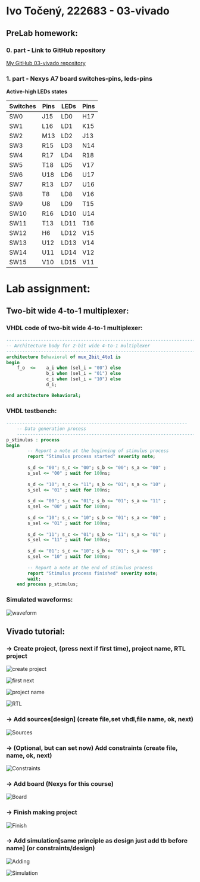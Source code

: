 # Ivo Točený, 222683 - 03-vivado

## PreLab homework:

### 0. part - Link to GitHub repository

[My GitHub 03-vivado repository](https://github.com/Ivo-Toceny-222683/Digital-electronics-1/tree/main/Labs/03-vivado)

### 1. part - Nexys A7 board switches-pins, leds-pins

**Active-high LEDs states**

**Switches** | **Pins** | **LEDs** | **Pins**
------------ | ---------- | -------| ------
SW0| J15     | LD0| H17
SW1| L16     |  LD1|K15
SW2|  M13    | LD2|J13
SW3| R15     |LD3|N14  
SW4| R17    |LD4|R18 
SW5| T18|LD5|V17 
SW6| U18|LD6|U17 
SW7| R13 |LD7|U16 
SW8| T8    |LD8|V16
SW9| U8    |LD9|T15
SW10| R16|LD10|U14  
SW11| T13 |LD11|T16  
SW12| H6 |LD12| V15
SW13| U12|LD13|V14
SW14|  U11 |LD14|V12
SW15|V10| LD15|V11  

# Lab assignment:

## Two-bit wide 4-to-1 multiplexer:

### VHDL code of two-bit wide 4-to-1 multiplexer:

```vhdl
------------------------------------------------------------------------
-- Architecture body for 2-bit wide 4-to-1 multiplexer
------------------------------------------------------------------------
architecture Behavioral of mux_2bit_4to1 is
begin
    f_o  <=    a_i when (sel_i = "00") else
               b_i when (sel_i = "01") else
               c_i when (sel_i = "10") else
               d_i;

end architecture Behavioral;
```

### VHDL testbench:

```vhdl
--------------------------------------------------------------------
    -- Data generation process
    --------------------------------------------------------------------
p_stimulus : process
begin
        -- Report a note at the beginning of stimulus process
        report "Stimulus process started" severity note;
        
        s_d <= "00"; s_c <= "00"; s_b <= "00"; s_a <= "00" ;
        s_sel <= "00" ; wait for 100ns;
        
        s_d <= "10"; s_c <= "11"; s_b <= "01"; s_a <= "10" ;
        s_sel <= "01" ; wait for 100ns; 
        
        s_d <= "00"; s_c <= "01"; s_b <= "01"; s_a <= "11" ;
        s_sel <= "00" ; wait for 100ns; 
       
        s_d <= "10"; s_c <= "10"; s_b <= "01"; s_a <= "00" ;
        s_sel <= "01" ; wait for 100ns; 
       
        s_d <= "11"; s_c <= "01"; s_b <= "11"; s_a <= "01" ;
        s_sel <= "11" ; wait for 100ns; 
       
        s_d <= "01"; s_c <= "10"; s_b <= "01"; s_a <= "00" ;
        s_sel <= "10" ; wait for 100ns;
       
        -- Report a note at the end of stimulus process
        report "Stimulus process finished" severity note;
        wait;
    end process p_stimulus;
```

### Simulated waveforms:


![waveform](images/DE1_Waveform.png)

## Vivado tutorial:

### -> Create project, (press next if first time), project name, RTL project

![create project](images/DE1_1.png)

![first next](images/DE1_2.png)

![project name](images/DE1_3.png)

![RTL](images/DE1_4.png)

### -> Add sources[design] (create file,set vhdl,file name, ok, next)

![Sources](images/DE1_5.png)

### -> (Optional, but can set now) Add constraints (create file, name, ok, next)

![Constraints](images/DE1_9.png)

### -> Add board (Nexys for this course)

![Board](images/DE1_7.png)

### -> Finish making project 

![Finish](images/DE1_8.png)

### -> Add simulation[same principle as design just add tb before name] (or constraints/design)

![Adding](images/DE1_10.png)

![Simulation](images/DE1_11.png)